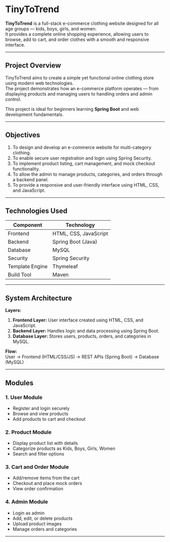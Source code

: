# TinyToTrend

**TinyToTrend** is a full-stack e-commerce clothing website designed for all age groups — kids, boys, girls, and women.  
It provides a complete online shopping experience, allowing users to browse, add to cart, and order clothes with a smooth and responsive interface.

---

## Project Overview

TinyToTrend aims to create a simple yet functional online clothing store using modern web technologies.  
The project demonstrates how an e-commerce platform operates — from displaying products and managing users to handling orders and admin control.

This project is ideal for beginners learning **Spring Boot** and web development fundamentals.

---

## Objectives

1. To design and develop an e-commerce website for multi-category clothing.  
2. To enable secure user registration and login using Spring Security.  
3. To implement product listing, cart management, and mock checkout functionality.  
4. To allow the admin to manage products, categories, and orders through a backend panel.  
5. To provide a responsive and user-friendly interface using HTML, CSS, and JavaScript.

---

## Technologies Used

| Component | Technology |
|------------|-------------|
| Frontend | HTML, CSS, JavaScript |
| Backend | Spring Boot (Java) |
| Database | MySQL |
| Security | Spring Security |
| Template Engine | Thymeleaf |
| Build Tool | Maven |

---

## System Architecture

**Layers:**
1. **Frontend Layer:** User interface created using HTML, CSS, and JavaScript.  
2. **Backend Layer:** Handles logic and data processing using Spring Boot.  
3. **Database Layer:** Stores users, products, orders, and categories in MySQL.

**Flow:**  
User → Frontend (HTML/CSS/JS) → REST APIs (Spring Boot) → Database (MySQL)

---

## Modules

### 1. User Module
- Register and login securely  
- Browse and view products  
- Add products to cart and checkout  

### 2. Product Module
- Display product list with details  
- Categorize products as Kids, Boys, Girls, Women  
- Search and filter options  

### 3. Cart and Order Module
- Add/remove items from the cart  
- Checkout and place mock orders  
- View order confirmation  

### 4. Admin Module
- Login as admin  
- Add, edit, or delete products  
- Upload product images  
- Manage orders and categories  

---


